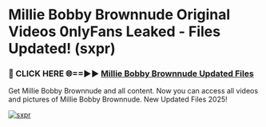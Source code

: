 # Millie Bobby Brownnude Original Videos 0nlyFans Leaked - Files Updated! (sxpr)

<h3>🔴 CLICK HERE 🌐==►► <a href="https://tinyurl.com/y5r63du9" rel="nofollow">Millie Bobby Brownnude Updated Files</a></h3>

Get Millie Bobby Brownnude and all content. Now you can access all videos and pictures of Millie Bobby Brownnude. New Updated Files 2025!

[![sxpr](https://i.imgur.com/UVo9nyh.gif)](https://tinyurl.com/y5r63du9)